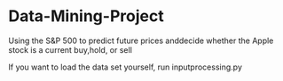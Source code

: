 # Data-Mining-Project
Using the S&amp;P 500 to predict future prices anddecide whether the Apple stock is a current buy,hold, or sell

If you want to load the data set yourself, run inputprocessing.py
